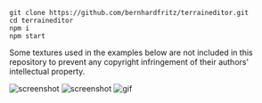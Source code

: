 ```
git clone https://github.com/bernhardfritz/terraineditor.git
cd terraineditor
npm i
npm start
```

Some textures used in the examples below are not included in this repository to prevent any copyright infringement of their authors' intellectual property.

![screenshot](http://i.imgur.com/7c6ixW8.jpg)
![screenshot](http://i.imgur.com/OmlSTmz.jpg)
![gif](https://media.giphy.com/media/l1J3OiAggjtwCaOuA/giphy.gif)
